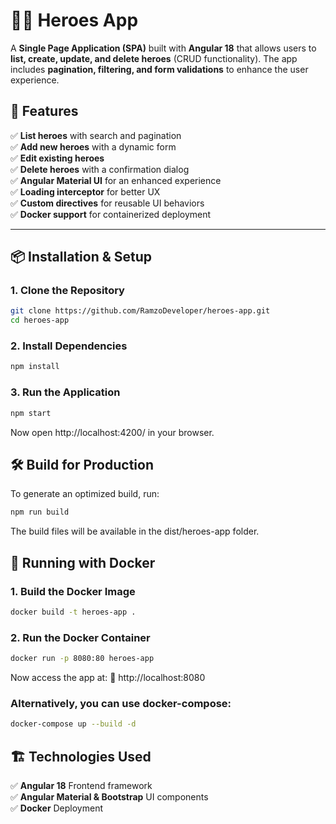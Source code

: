 # 🦸‍♂️ Heroes App

A **Single Page Application (SPA)** built with **Angular 18** that allows users to **list, create, update, and delete heroes** (CRUD functionality). The app includes **pagination, filtering, and form validations** to enhance the user experience.

## 🚀 Features
✅ **List heroes** with search and pagination  
✅ **Add new heroes** with a dynamic form  
✅ **Edit existing heroes**  
✅ **Delete heroes** with a confirmation dialog  
✅ **Angular Material UI** for an enhanced experience  
✅ **Loading interceptor** for better UX  
✅ **Custom directives** for reusable UI behaviors  
✅ **Docker support** for containerized deployment  

---

## 📦 Installation & Setup

### 1️. Clone the Repository
```bash
git clone https://github.com/RamzoDeveloper/heroes-app.git
cd heroes-app
```
### 2. Install Dependencies
```bash
npm install
```
### 3. Run the Application
```bash
npm start
```
Now open http://localhost:4200/ in your browser.

## 🛠️ Build for Production
To generate an optimized build, run:
```bash
npm run build
```
The build files will be available in the dist/heroes-app folder.

## 🐳 Running with Docker

### 1️. Build the Docker Image
```bash
docker build -t heroes-app .
```

### 2. Run the Docker Container
```bash
docker run -p 8080:80 heroes-app
```
Now access the app at:
🔗 http://localhost:8080
### Alternatively, you can use docker-compose:

```bash
docker-compose up --build -d
```

## 🏗️ Technologies Used

✅ **Angular 18** Frontend framework  
✅ **Angular Material & Bootstrap** UI components  
✅ **Docker** Deployment